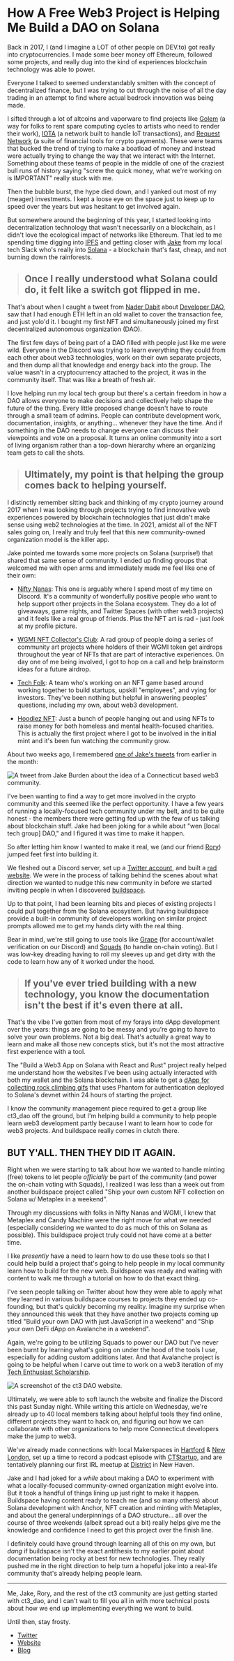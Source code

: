 # How A Free Web3 Project is Helping Me Build a DAO on Solana

Back in 2017, I (and I imagine a LOT of other people on DEV.to) got really into cryptocurrencies. I made some beer money off Ethereum, followed some projects, and really dug into the kind of experiences blockchain technology was able to power.

Everyone I talked to seemed understandably smitten with the concept of decentralized finance, but I was trying to cut through the noise of all the day trading in an attempt to find where actual bedrock innovation was being made.

I sifted through a lot of altcoins and vaporware to find projects like [Golem](https://www.golem.network/) (a way for folks to rent spare computing cycles to artists who need to render their work), [IOTA](https://www.iota.org/) (a network built to handle IoT transactions), and [Request Network](https://request.network/en/) (a suite of financial tools for crypto payments). These were teams that bucked the trend of trying to make a boatload of money and instead were actually trying to change the way that we interact with the Internet. Something about these teams of people in the middle of one of the craziest bull runs of history saying "screw the quick money, what we're working on is IMPORTANT" really stuck with me.

Then the bubble burst, the hype died down, and I yanked out most of my (meager) investments. I kept a loose eye on the space just to keep up to speed over the years but was hesitant to get involved again.

But somewhere around the beginning of this year, I started looking into decentralization technology that wasn't necessarily on a blockchain, as I didn't love the ecological impact of networks like Ethereum. That led to me spending time digging into [IPFS](https://ipfs.io/) and getting closer with [Jake](https://twitter.com/jake_burden_/) from my local tech Slack who's really into [Solana](https://solana.com/) - a blockchain that's fast, cheap, and not burning down the rainforests.

> ## Once I really understood what Solana could do, it felt like a switch got flipped in me.

That's about when I caught a tweet from [Nader Dabit](https://twitter.com/dabit3/) about [Developer DAO](https://www.developerdao.com/), saw that I had enough ETH left in an old wallet to cover the transaction fee, and just yolo'd it. I bought my first NFT and simultaneously joined my first decentralized autonomous organization (DAO).

The first few days of being part of a DAO filled with people just like me were wild. Everyone in the Discord was trying to learn everything they could from each other about web3 technologies, work on their own separate projects, and then dump all that knowledge and energy back into the group. The value wasn't in a cryptocurrency attached to the project, it was in the community itself. That was like a breath of fresh air.

I love helping run my local tech group but there's a certain freedom in how a DAO allows everyone to make decisions and collectively help shape the future of the thing. Every little proposed change doesn't have to route through a small team of admins. People can contribute development work, documentation, insights, or anything... whenever they have the time. And if something in the DAO needs to change everyone can discuss their viewpoints and vote on a proposal. It turns an online community into a sort of living organism rather than a top-down hierarchy where an organizing team gets to call the shots.

> ## Ultimately, my point is that helping the group comes back to helping yourself.

I distinctly remember sitting back and thinking of my crypto journey around 2017 when I was looking through projects trying to find innovative web experiences powered by blockchain technologies that just didn't make sense using web2 technologies at the time. In 2021, amidst all of the NFT sales going on, I really and truly feel that this new community-owned organization model is the killer app.

Jake pointed me towards some more projects on Solana (surprise!) that shared that same sense of community. I ended up finding groups that welcomed me with open arms and immediately made me feel like one of their own:

- [Nifty Nanas](https://www.niftynanas.com/): This one is arguably where I spend most of my time on Discord. It's a community of wonderfully positive people who want to help support other projects in the Solana ecosystem. They do a lot of giveaways, game nights, and Twitter Spaces (with other web3 projects) and it feels like a real group of friends. Plus the NFT art is rad - just _look_ at my profile picture.

- [WGMI NFT Collector's Club](https://wgmi.cc/): A rad group of people doing a series of community art projects where holders of their WGMI token get airdrops throughout the year of NFTs that are part of interactive experiences. On day one of me being involved, I got to hop on a call and help brainstorm ideas for a future airdrop.

- [Tech Folk](https://techfolk.io/): A team who's working on an NFT game based around working together to build startups, upskill "employees", and vying for investors. They've been nothing but helpful in answering peoples' questions, including my own, about web3 development.

- [Hoodiez NFT](https://www.hoodieznft.net/): Just a bunch of people hanging out and using NFTs to raise money for both homeless and mental health-focused charities. This is actually the first project where I got to be involved in the initial mint and it's been fun watching the community grow. 

About two weeks ago, I remembered [one of Jake's tweets](https://twitter.com/jake_burden_/status/1455549038527406084) from earlier in the month:

![A tweet from Jake Burden about the idea of a Connecticut based web3 community.](./images/jakeTweet.png "ct3_dao Genesis Tweet")

I've been wanting to find a way to get more involved in the crypto community and this seemed like the perfect opportunity. I have a few years of running a locally-focused tech community under my belt, and to be quite honest - the members there were getting fed up with the few of us talking about blockchain stuff. Jake had been joking for a while about "wen [local tech group] DAO," and I figured it was time to make it happen.

So after letting him know I wanted to make it real, we (and our friend [Rory](https://twitter.com/Rory_Chillmore)) jumped feet first into building it.

We fleshed out a Discord server, set up a [Twitter account](https://twitter.com/ct3_dao), and built a [rad website](https://ct3dao.io). We were in the process of talking behind the scenes about what direction we wanted to nudge this new community in before we started inviting people in when I discovered [buildspace](https://twitter.com/_buildspace).

Up to that point, I had been learning bits and pieces of existing projects I could pull together from the Solana ecosystem. But having buildspace provide a built-in community of developers working on similar project prompts allowed me to get my hands dirty with the real thing.

Bear in mind, we're still going to use tools like [Grape](https://grapes.network/) (for account/wallet verification on our Discord) and [Squads](https://sqds.io/) (to handle on-chain voting). But I was low-key dreading having to roll my sleeves up and get dirty with the code to learn how any of it worked under the hood.

> ## If you've ever tried building with a new technology, you know the documentation isn't the best if it's even there at all.

That's the vibe I've gotten from most of my forays into dApp development over the years: things are going to be messy and you're going to have to solve your own problems. Not a big deal. That's actually a great way to learn and make all those new concepts stick, but it's not the most attractive first experience with a tool.

The "Build a Web3 App on Solana with React and Rust" project really helped me understand how the websites I've been using actually interacted with both my wallet and the Solana blockchain. I was able to get a [dApp for collecting rock climbing gifs](https://vercel.com/quinncuatro/gif-portal-starter/EmMEpi2xpLL5YDyTXnuif1GXR6yu) that uses Phantom for authentication deployed to Solana's devnet within 24 hours of starting the project.

I know the community management piece required to get a group like ct3_dao off the ground, but I'm helping build a community to help people learn web3 development partly because I want to learn how to code for web3 projects. And buildspace really comes in clutch there.

## BUT Y'ALL. THEN THEY DID IT AGAIN.

Right when we were starting to talk about how we wanted to handle minting (free) tokens to let people _officially_ be part of the community (and power the on-chain voting with Squads), I realized I was less than a week out from another buildspace project called "Ship your own custom NFT collection on Solana w/ Metaplex in a weekend".

Through my discussions with folks in Nifty Nanas and WGMI, I knew that Metaplex and Candy Machine were the right move for what we needed (especially considering we wanted to do as much of this on Solana as possible). This buildspace project truly could not have come at a better time.

I like _presently_ have a need to learn how to do use these tools so that I could help build a project that's going to help people in my local community learn how to build for the new web. Buildspace was ready and waiting with content to walk me through a tutorial on how to do that exact thing.

I've seen people talking on Twitter about how they were able to apply what they learned in various buildspace courses to projects they ended up co-founding, but that's quickly becoming my reality. Imagine my surprise when they announced this week that they have another two projects coming up titled "Build your own DAO with just JavaScript in a weekend" and "Ship your own DeFi dApp on Avalanche in a weekend".

Again, we're going to be utilizing Squads to power our DAO but I've never been burnt by learning what's going on under the hood of the tools I use, especially for adding custom additions later. And that Avalanche project is going to be helpful when I carve out time to work on a web3 iteration of my [Tech Enthusiast Scholarship](https://techenthusiastscholarship.com/).

![A screenshot of the ct3 DAO website.](./images/ct3dao.png "ct3_dao Website Screenshot")

Ultimately, we were able to soft launch the website and finalize the Discord this past Sunday night. While writing this article on Wednesday, we're already up to 40 local members talking about helpful tools they find online, different projects they want to hack on, and figuring out how we can collaborate with other organizations to help more Connecticut developers make the jump to web3.

We've already made connections with local Makerspaces in [Hartford](https://makerspacect.com/home/) & [New London](https://www.sparkmakerspace.org/), set up a time to record a podcast episode with [CTStartup](https://ctstartup.com/), and are tentatively planning our first IRL meetup at [District](https://www.districtnhv.com/) in New Haven.

Jake and I had joked for a _while_ about making a DAO to experiment with what a locally-focused community-owned organization might evolve into. But it took a handful of things lining up just right to make it happen. Buildspace having content ready to teach me (and so many others) about Solana development with Anchor, NFT creation and minting with Metaplex, and about the general underpinnings of a DAO structure... all over the course of three weekends (albeit spread out a bit) really helps give me the knowledge and confidence I need to get this project over the finish line.

I definitely could have ground through learning all of this on my own, but _dang_ if buildspace isn't the exact antithesis to my earlier point about documentation being rocky at best for new technologies. They really pushed me in the right direction to help turn a hopeful joke into a real-life community that's already helping people learn.

---

Me, Jake, Rory, and the rest of the ct3 community are just getting started with ct3_dao, and I can't wait to fill you all in with more technical posts about how we end up implementing everything we want to build.

Until then, stay frosty.

- [Twitter](https://twitter.com/quinncuatro)
- [Website](https://henryneeds.coffee)
- [Blog](https://henryneeds.coffee/blog/)
